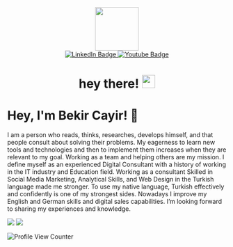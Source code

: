 <div id="header" align="center">
  <img src="https://media.giphy.com/media/M9gbBd9nbDrOTu1Mqx/giphy.gif" width="100"/>
</div>
<div id="badges" align="center">
  <a href="https://www.linkedin.com/in/bekir-cayir/">
    <img src="https://img.shields.io/badge/LinkedIn-blue?style=for-the-badge&logo=linkedin&logoColor=white" alt="LinkedIn Badge"/>
  </a>
  <a href="https://www.youtube.com/c/BekirCAYIR100bin">
    <img src="https://img.shields.io/badge/YouTube-red?style=for-the-badge&logo=youtube&logoColor=white" alt="Youtube Badge"/>
  </a>
  <br>
  <img src="https://komarev.com/ghpvc/?username=Bekircayir&style=flat-square&color=blue" alt=""/>
  
  <h1>
  hey there!
  <img src="https://media.giphy.com/media/hvRJCLFzcasrR4ia7z/giphy.gif" width="30px"/>
</h1>
</div>



# Hey, I'm Bekir Cayir!  👋

I am a person who reads, thinks, researches, develops himself, and that people consult about solving their problems. My eagerness to learn new tools and technologies and then to implement them increases when they are relevant to my goal. Working as a team and helping others are my mission.
I define myself as an experienced Digital Consultant with a history of working in the IT industry and Education field. Working as a consultant Skilled in Social Media Marketing, Analytical Skills, and Web Design in the Turkish language made me stronger. To use my native language, Turkish effectively and confidently is one of my strongest sides. Nowadays I improve my English and German skills and digital sales capabilities. I’m looking forward to sharing my experiences and knowledge.

[![](https://img.shields.io/youtube/channel/subscribers/UCivHpTQ1Y5ts7tjQv2-02Ew?style=social)](https://www.youtube.com/c/BekirCAYIR100bin)
[![](https://img.shields.io/github/watchers/Bekircayir?style=social)](https://www.github.com/Bekircayir)


![Profile View Counter](https://komarev.com/ghpvc/?username=Bekircayir)
<!--
**Bekircayir/Bekircayir** is a ✨ _special_ ✨ repository because its `README.md` (this file) appears on your GitHub profile.

Here are some ideas to get you started:

- 🔭 I’m currently working on ...
- 🌱 I’m currently learning ...
- 👯 I’m looking to collaborate on ...
- 🤔 I’m looking for help with ...
- 💬 Ask me about ...
- 📫 How to reach me: ...
- 😄 Pronouns: ...
- ⚡ Fun fact: ...
-->
